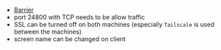 - [Barrier](https://github.com/debauchee/barrier)
- port 24800 with TCP needs to be allow traffic
- SSL can be turned off on both machines (especially `Tailscale` is used between
  the machines)
- screen name can be changed on client
